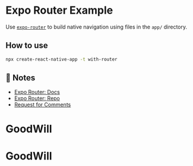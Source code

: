 # Expo Router Example

Use [`expo-router`](https://expo.github.io/router) to build native navigation using files in the `app/` directory.

## How to use

```sh
npx create-react-native-app -t with-router
```

## 📝 Notes

- [Expo Router: Docs](https://expo.github.io/router)
- [Expo Router: Repo](https://github.com/expo/router)
- [Request for Comments](https://github.com/expo/router/discussions/1)
# GoodWill
# GoodWill
